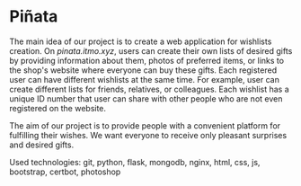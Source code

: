 # Piñata

The main idea of our project is to create a web application for wishlists creation. On _pinata.itmo.xyz_, users can create their own lists of desired gifts by providing information about them, photos of preferred items, or links to the shop's website where everyone can buy these gifts. Each registered user can have different wishlists at the same time. For example, user can create different lists for friends, relatives, or colleagues. Each wishlist has a unique ID number that user can share with other people who are not even registered on the website.

The aim of our project is to provide people with a convenient platform for fulfilling their wishes. We want everyone to receive only pleasant surprises and desired gifts.

Used technologies: git, python, flask, mongodb, nginx, html, css, js, bootstrap, certbot, photoshop
